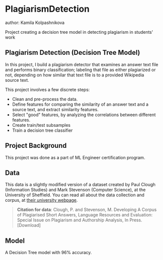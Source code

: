 # PlagiarismDetection

author: Kamila Kolpashnikova

Project creating a decision tree model in detecting plagiarism in students' work

## Plagiarism Detection (Decision Tree Model)

In this project, I build a plagiarism detector that examines an answer text file and performs binary classification; labeling that file as either plagiarized or not, depending on how similar that text file is to a provided Wikipedia source text. 

This project involves a few discrete steps:

* Clean and pre-process the data.
* Define features for comparing the similarity of an answer text and a source text, and extract similarity features.
* Select "good" features, by analyzing the correlations between different features.
* Create train/test subsamples 
* Train a decision tree classifier

## Project Background

This project was done as a part of ML Engineer certification program.

## Data

This data is a slightly modified version of a dataset created by Paul Clough (Information Studies) and Mark Stevenson (Computer Science), at the University of Sheffield. You can read all about the data collection and corpus, at [their university webpage](https://ir.shef.ac.uk/cloughie/resources/plagiarism_corpus.html). 

> **Citation for data**: Clough, P. and Stevenson, M. Developing A Corpus of Plagiarised Short Answers, Language Resources and Evaluation: Special Issue on Plagiarism and Authorship Analysis, In Press. [Download]

## Model

A Decision Tree model with 96% accuracy.